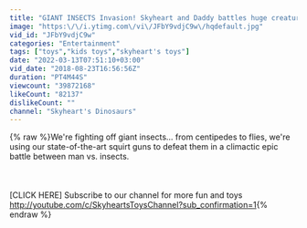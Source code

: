 ```yaml
---
title: "GIANT INSECTS Invasion! Skyheart and Daddy battles huge creatures insects water war"
image: "https:\/\/i.ytimg.com\/vi\/JFbY9vdjC9w\/hqdefault.jpg"
vid_id: "JFbY9vdjC9w"
categories: "Entertainment"
tags: ["toys","kids toys","skyheart's toys"]
date: "2022-03-13T07:51:10+03:00"
vid_date: "2018-08-23T16:56:56Z"
duration: "PT4M44S"
viewcount: "39872168"
likeCount: "82137"
dislikeCount: ""
channel: "Skyheart's Dinosaurs"
---
```

{% raw %}We're fighting off giant insects... from centipedes to flies, we're using our state-of-the-art squirt guns to defeat them in a climactic epic battle between man vs. insects.<br /><br /><br /><br />[CLICK HERE] Subscribe to our channel for more fun and toys<br /><a rel="nofollow" target="blank" href="http://youtube.com/c/SkyheartsToysChannel?sub_confirmation=1">http://youtube.com/c/SkyheartsToysChannel?sub_confirmation=1</a>{% endraw %}
